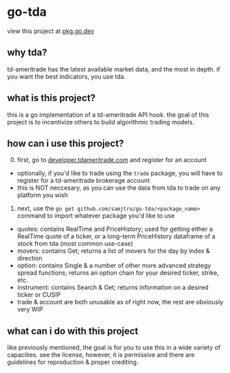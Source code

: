 # go-tda

view this project at [pkg.go.dev](https://pkg.go.dev/github.com/samjtro/go-tda)

## why tda?

td-ameritrade has the latest available market data, and the most in depth. if you want the best indicators, you use tda.

## what is this project?

this is a go implementation of a td-ameritrade API hook. the goal of this project is to incentivize others to build algorithmic trading models.

## how can i use this project?

0. first, go to [developer.tdameritrade.com](https://developer.tdameritrade.com/) and register for an account
- optionally, if you'd like to trade using the `trade` package, you will have to register for a td-ameritrade brokerage account
- this is NOT neccesary, as you can use the data from tda to trade on any platform you wish
1. next, use the `go get github.com/samjtro/go-tda/<package_name>` command to import whatever package you'd like to use
- quotes: contains RealTime and PriceHistory; used for getting either a RealTime quote of a ticker, or a long-term PriceHistory dataframe of a stock from tda (most common use-case)
- movers: contains Get; returns a list of movers for the day by index & direction
- option: contains Single & a number of other more advanced strategy spread functions; returns an option chain for your desired ticker, strike, etc.
- instrument: contains Search & Get; returns information on a desired ticker or CUSIP
- trade & account are both unusable as of right now, the rest are obviously very WIP

## what can i do with this project

like previously mentioned, the goal is for you to use this in a wide variety of capacities. see the license, however, it is permissive and there are guidelines for reproduction & proper crediting.
